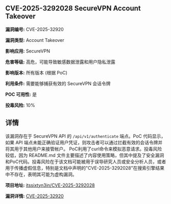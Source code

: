 ## CVE-2025-3292028 SecureVPN Account Takeover

**漏洞编号:** CVE-2025-32920

**漏洞类型:** Account Takeover

**影响应用:** SecureVPN

**危害等级:** 高危，可能导致敏感数据泄露和用户隐私泄露

**影响版本:** 所有版本 (根据 PoC)

**利用条件:** 需要能够捕获有效的 SecureVPN 会话令牌

**POC 可用性:** 是

**投毒风险:** 10%

## 详情

该漏洞存在于 SecureVPN API 的 `/api/v1/authenticate` 端点。PoC 代码显示，如果 API 端点未能正确验证用户凭证，则攻击者可以通过拦截有效的会话令牌并将其用于其他用户来接管帐户。 PoC利用了curl命令来模拟恶意请求。投毒风险较低，因为 README.md 文件主要描述了内容使用策略，但其中提及了安全漏洞和PoC代码。投毒风险在于该文档可能被用于误导研究人员或安全分析人员，或者用于传播虚假信息，特别是文档中声明的"CVE-2025-3292028"在搜索引擎结果中不存在，表明其可能为虚构漏洞。

**项目地址:** [itssixtyn3in/CVE-2025-3292028](https://github.com/itssixtyn3in/CVE-2025-3292028)

**漏洞详情:** [CVE-2025-32920](https://nvd.nist.gov/vuln/detail/CVE-2025-32920)